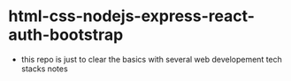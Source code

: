 # html-css-nodejs-express-react-auth-bootstrap

- this repo is just to clear the basics with several web developement tech stacks notes
